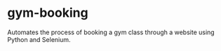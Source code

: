 # gym-booking
Automates the process of booking a gym class through a website using Python and Selenium.
